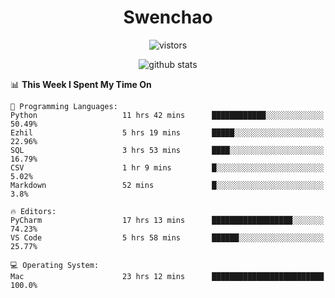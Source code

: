 <h1 align="center">Swenchao</h3>

<p align="center">
  <img src="https://visitor-badge.glitch.me/badge?page_id=Swenchao" alt="vistors" />
</p>

<p align="center">
  <img src="https://github-readme-stats.vercel.app/api?username=Swenchao&count_private=true&show_icons=true&theme=vue-dark&hide_title=true" alt="github stats" />
</p>

<!--START_SECTION:waka-->
📊 **This Week I Spent My Time On** 

```text
💬 Programming Languages: 
Python                   11 hrs 42 mins      ████████████░░░░░░░░░░░░░   50.49% 
Ezhil                    5 hrs 19 mins       █████░░░░░░░░░░░░░░░░░░░░   22.96% 
SQL                      3 hrs 53 mins       ████░░░░░░░░░░░░░░░░░░░░░   16.79% 
CSV                      1 hr 9 mins         █░░░░░░░░░░░░░░░░░░░░░░░░   5.02% 
Markdown                 52 mins             █░░░░░░░░░░░░░░░░░░░░░░░░   3.8%

🔥 Editors: 
PyCharm                  17 hrs 13 mins      ██████████████████░░░░░░░   74.23% 
VS Code                  5 hrs 58 mins       ██████░░░░░░░░░░░░░░░░░░░   25.77%

💻 Operating System: 
Mac                      23 hrs 12 mins      █████████████████████████   100.0%

```


<!--END_SECTION:waka-->
